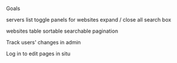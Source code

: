 Goals

servers list
    toggle panels for websites
    expand / close all
    search box

websites table
    sortable
    searchable
    pagination

Track users' changes in admin

Log in to edit pages in situ